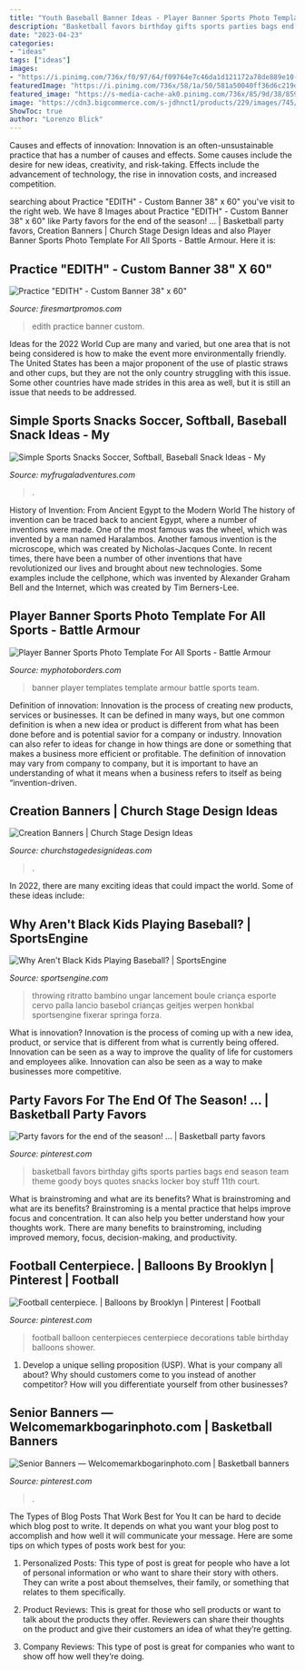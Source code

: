 ```yaml
---
title: "Youth Baseball Banner Ideas - Player Banner Sports Photo Template For All Sports"
description: "Basketball favors birthday gifts sports parties bags end season team theme goody boys quotes snacks locker boy stuff 11th court"
date: "2023-04-23"
categories:
- "ideas"
tags: ["ideas"]
images:
- "https://i.pinimg.com/736x/f0/97/64/f09764e7c46da1d121172a78de889e10--basketball-party-favors-locker-ideas.jpg"
featuredImage: "https://i.pinimg.com/736x/58/1a/50/581a50040ff36d6c219d597722f5f196.jpg"
featured_image: "https://s-media-cache-ak0.pinimg.com/736x/85/9d/38/859d38c775e1403a2845edd4b4f71cfa--football-centerpieces-balloon-centerpieces.jpg"
image: "https://cdn3.bigcommerce.com/s-jdhnct1/products/229/images/745/battle_armour_48x72_banner__24849.1446754603.500.625.jpg?c=2"
ShowToc: true
author: "Lorenzo Blick"
---
```



Causes and effects of innovation:
Innovation is an often-unsustainable practice that has a number of causes and effects. Some causes include the desire for new ideas, creativity, and risk-taking. Effects include the advancement of technology, the rise in innovation costs, and increased competition.

	

		
searching about Practice &quot;EDITH&quot; - Custom Banner 38&quot; x 60&quot; you've visit to the right web. We have 8 Images about Practice &quot;EDITH&quot; - Custom Banner 38&quot; x 60&quot; like Party favors for the end of the season! … | Basketball party favors, Creation Banners | Church Stage Design Ideas and also Player Banner Sports Photo Template For All Sports - Battle Armour. Here it is:
		
    
## Practice &quot;EDITH&quot; - Custom Banner 38&quot; X 60&quot;

<img loading=lazy src="https://www.firesmartpromos.com/resize/Shared/Images/Product/Practice-EDITH-Custom-Banner-38-x-60/S17916VFS-C-1.jpg?bw=500&amp;bh=500" onerror="this.onerror=null;this.src='https://tse4.mm.bing.net/th?id=OIP.l8QNxgL9Awt5aSvAV7P4oQAAAA&amp;pid=15.1';" alt="Practice &quot;EDITH&quot; - Custom Banner 38&quot; x 60&quot;">

_Source: firesmartpromos.com_

>edith practice banner custom. 

	

Ideas for the 2022 World Cup are many and varied, but one area that is not being considered is how to make the event more environmentally friendly. The United States has been a major proponent of the use of plastic straws and other cups, but they are not the only country struggling with this issue. Some other countries have made strides in this area as well, but it is still an issue that needs to be addressed.

    
## Simple Sports Snacks Soccer, Softball, Baseball Snack Ideas - My

<img loading=lazy src="http://myfrugaladventures.com/wp-content/uploads/2018/08/Soccer-snack-idea.jpg" onerror="this.onerror=null;this.src='https://tse2.mm.bing.net/th?id=OIP.-mSSbmki8dRMwGHSJD75vwHaKO&amp;pid=15.1';" alt="Simple Sports Snacks Soccer, Softball, Baseball Snack Ideas - My">

_Source: myfrugaladventures.com_

>. 

	

History of Invention: From Ancient Egypt to the Modern World
The history of invention can be traced back to ancient Egypt, where a number of inventions were made. One of the most famous was the wheel, which was invented by a man named Haralambos. Another famous invention is the microscope, which was created by Nicholas-Jacques Conte. In recent times, there have been a number of other inventions that have revolutionized our lives and brought about new technologies. Some examples include the cellphone, which was invented by Alexander Graham Bell and the Internet, which was created by Tim Berners-Lee.

    
## Player Banner Sports Photo Template For All Sports - Battle Armour

<img loading=lazy src="https://cdn3.bigcommerce.com/s-jdhnct1/products/229/images/745/battle_armour_48x72_banner__24849.1446754603.500.625.jpg?c=2" onerror="this.onerror=null;this.src='https://tse4.mm.bing.net/th?id=OIP.Mg8tddBCKqgkD3_NE4N3HAAAAA&amp;pid=15.1';" alt="Player Banner Sports Photo Template For All Sports - Battle Armour">

_Source: myphotoborders.com_

>banner player templates template armour battle sports team. 

	

Definition of innovation:
Innovation is the process of creating new products, services or businesses. It can be defined in many ways, but one common definition is when a new idea or product is different from what has been done before and is potential savior for a company or industry. Innovation can also refer to ideas for change in how things are done or something that makes a business more efficient or profitable. The definition of innovation may vary from company to company, but it is important to have an understanding of what it means when a business refers to itself as being “invention-driven.

    
## Creation Banners | Church Stage Design Ideas

<img loading=lazy src="https://churchstagedesignideas.com/wp-content/uploads/2017/08/Creation-Banners-Stage-Design.jpg" onerror="this.onerror=null;this.src='https://tse3.mm.bing.net/th?id=OIP.9S97m9bhI4XCTh6X6XS57QHaDH&amp;pid=15.1';" alt="Creation Banners | Church Stage Design Ideas">

_Source: churchstagedesignideas.com_

>. 

	

In 2022, there are many exciting ideas that could impact the world. Some of these ideas include: 

    
## Why Aren&#039;t Black Kids Playing Baseball? | SportsEngine

<img loading=lazy src="https://www.sportsengine.com/sites/default/files/styles/content_1024_w/public/images/shutterstock_136878383.jpg?itok=UtKAhNCl" onerror="this.onerror=null;this.src='https://tse1.mm.bing.net/th?id=OIP.5RxxuvJQoiIqQpwvhQjDAgHaE8&amp;pid=15.1';" alt="Why Aren&#039;t Black Kids Playing Baseball? | SportsEngine">

_Source: sportsengine.com_

>throwing ritratto bambino ungar lancement boule criança esporte cervo palla lancio basebol crianças geitjes werpen honkbal sportsengine fixerar springa forza. 

	

What is innovation?
Innovation is the process of coming up with a new idea, product, or service that is different from what is currently being offered. Innovation can be seen as a way to improve the quality of life for customers and employees alike. Innovation can also be seen as a way to make businesses more competitive.

    
## Party Favors For The End Of The Season! … | Basketball Party Favors

<img loading=lazy src="https://i.pinimg.com/736x/f0/97/64/f09764e7c46da1d121172a78de889e10--basketball-party-favors-locker-ideas.jpg" onerror="this.onerror=null;this.src='https://tse4.mm.bing.net/th?id=OIP.XXXn-j7vQkZBTkJlRlCvwwHaJ3&amp;pid=15.1';" alt="Party favors for the end of the season! … | Basketball party favors">

_Source: pinterest.com_

>basketball favors birthday gifts sports parties bags end season team theme goody boys quotes snacks locker boy stuff 11th court. 

	

What is brainstroming and what are its benefits?
What is brainstroming and what are its benefits? Brainstroming is a mental practice that helps improve focus and concentration. It can also help you better understand how your thoughts work. There are many benefits to brainstroming, including improved memory, focus, decision-making, and productivity.

    
## Football Centerpiece. | Balloons By Brooklyn | Pinterest | Football

<img loading=lazy src="https://s-media-cache-ak0.pinimg.com/736x/85/9d/38/859d38c775e1403a2845edd4b4f71cfa--football-centerpieces-balloon-centerpieces.jpg" onerror="this.onerror=null;this.src='https://tse4.mm.bing.net/th?id=OIP.qenEBLheON28HyYg6GDl-wHaJ4&amp;pid=15.1';" alt="Football centerpiece. | Balloons by Brooklyn | Pinterest | Football">

_Source: pinterest.com_

>football balloon centerpieces centerpiece decorations table birthday balloons shower. 

	

1. Develop a unique selling proposition (USP). What is your company all about? Why should customers come to you instead of another competitor? How will you differentiate yourself from other businesses? 

    
## Senior Banners — Welcomemarkbogarinphoto.com | Basketball Banners

<img loading=lazy src="https://i.pinimg.com/736x/58/1a/50/581a50040ff36d6c219d597722f5f196.jpg" onerror="this.onerror=null;this.src='https://tse1.mm.bing.net/th?id=OIP.wEeQ-tYOp0QXXu5JO8o6GgHaJ3&amp;pid=15.1';" alt="Senior Banners — Welcomemarkbogarinphoto.com | Basketball banners">

_Source: pinterest.com_

>. 

	

The Types of Blog Posts That Work Best for You
It can be hard to decide which blog post to write.  It depends on what you want your blog post to accomplish and how well it will communicate your message. Here are some tips on which types of posts work best for you:
1. Personalized Posts: This type of post is great for people who have a lot of personal information or who want to share their story with others. They can write a post about themselves, their family, or something that relates to them specifically.

2. Product Reviews: This is great for those who sell products or want to talk about the products they offer. Reviewers can share their thoughts on the product and give their customers an idea of what they’re getting.

3. Company Reviews: This type of post is great for companies who want to show off how well they’re doing.

